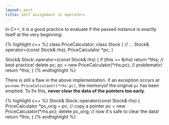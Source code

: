 ```yaml
---
layout: post
title: Self assignment in operator=
---
```

In C++, it is a good practice to evaluate if the passed instance is exactly itself at the very beginning:

{% highlight c++ %}
class PriceCalculator;
class Stock {
    // ...
    Stock& operator=(const Stock& rhs);
    PriceCalculator *pc;
}

Stock& Stock::operator=(const Stock& rhs) {
    if (this == &rhs) return *this;     // best practice!
    delete pc;
    pc = new PriceCalculator(*rhs.pc);  // problematic!
    return *this;
}
{% endhighlight %}

There is still a flaw in the above implementation. if an exception occurs at `pc=new PriceCalculaotr(*rhs.pc)`, the memoryof the original `pc` has been emptied. To fix this, **never clear the data of the pointers too early**.

{% highlight c++ %}
Stock& Stock::operator(const Stock& rhs) {
    PriceCalculator *pc_orig = pc;  // copy a pointer
    pc = new PriceCalculator(*rhs.pc);
    delete pc_orig;     // now it's safe to clear the data!
    return *this;
}
{% endhighlight %}